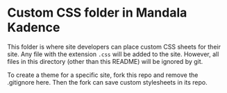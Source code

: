 # Custom CSS folder in Mandala Kadence

This folder is where site developers can place custom CSS sheets for their site. Any file with the extension `.css` 
will be added to the site. However, all files in this directory (other than this README) will be ignored by git.

To create a theme for a specific site, fork this repo and remove the .gitignore here. Then the fork can save 
custom stylesheets in its repo.